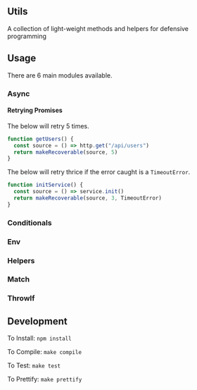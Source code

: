 ## Utils

A collection of light-weight methods and helpers for defensive programming

## Usage

There are 6 main modules available.

### Async

#### Retrying Promises

The below will retry 5 times.

```typescript
function getUsers() {
  const source = () => http.get("/api/users")
  return makeRecoverable(source, 5)
}
```

The below will retry thrice if the error caught is a `TimeoutError`.

```typescript
function initService() {
  const source = () => service.init()
  return makeRecoverable(source, 3, TimeoutError)
}
```

### Conditionals

### Env

### Helpers

### Match

### ThrowIf

## Development

To Install:
`npm install`

To Compile:
`make compile`

To Test:
`make test`

To Prettify:
`make prettify`
